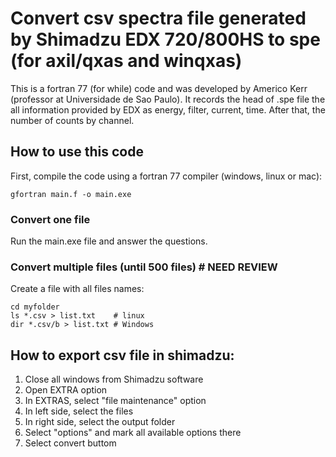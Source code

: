 # Convert csv spectra file generated by Shimadzu EDX 720/800HS to spe (for axil/qxas and winqxas)

This is a fortran 77 (for while) code and was developed by Americo Kerr (professor at Universidade de Sao Paulo). 
It records the head of .spe file the all information provided by EDX as energy, filter, current,
time. After that, the number of counts by channel. 
   
## How to use this code

First, compile the code using a fortran 77 compiler (windows, linux or mac): 

    gfortran main.f -o main.exe

### Convert one file

Run the main.exe file and answer the questions. 

### Convert multiple files (until 500 files) # NEED REVIEW

Create a file with all files names:
   
    cd myfolder
    ls *.csv > list.txt    # linux
    dir *.csv/b > list.txt # Windows

## How to export csv file in shimadzu:

 1. Close all windows from Shimadzu software
 2. Open EXTRA option
 3. In EXTRAS, select "file maintenance" option
 4. In left side, select the files
 5. In right side, select the output folder
 6. Select "options" and mark all available options there
 7. Select convert buttom
